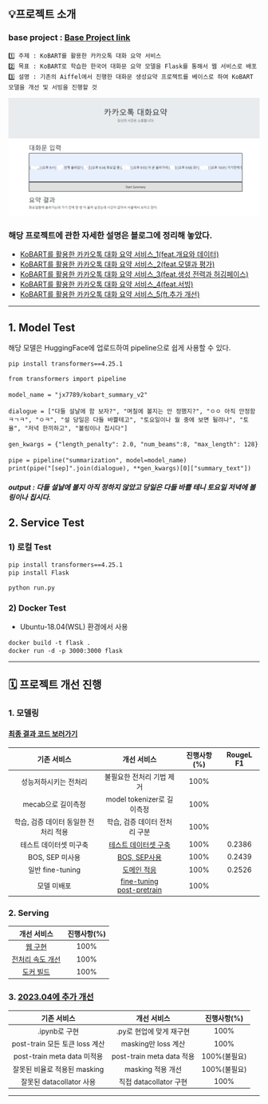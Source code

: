 
## 💡프로젝트 소개
###  base project : [Base Project link](https://github.com/AIFFEL-NLP-PROJECT/Aiffelthon)
```
1️⃣ 주제 : KoBART를 활용한 카카오톡 대화 요약 서비스
2️⃣ 목표 : KoBART로 학습한 한국어 대화문 요약 모델을 Flask를 통해서 웹 서비스로 배포
3️⃣ 설명 : 기존의 Aiffel에서 진행한 대화문 생성요약 프로젝트를 베이스로 하여 KoBART 모델을 개선 및 서빙을 진행할 것 
```

<img src="img/result_v1.png"/>

### 해당 프로젝트에 관한 자세한 설명은 블로그에 정리해 놓았다.<br>
- [KoBART를 활용한 카카오톡 대화 요약 서비스_1(feat.개요와 데이터)](https://velog.io/@jx7789/%EC%B9%B4%EC%B9%B4%EC%98%A4%ED%86%A1-%EB%8C%80%ED%99%94-%EC%9A%94%EC%95%BD-%EC%84%9C%EB%B9%84%EC%8A%A4-pepkrzfe)<br>
- [KoBART를 활용한 카카오톡 대화 요약 서비스_2(feat.모델과 평가)](https://velog.io/@jx7789/KoBART%EB%A5%BC-%ED%95%A0%EC%9A%A9%ED%95%9C-%EC%B9%B4%EC%B9%B4%EC%98%A4%ED%86%A1-%EB%8C%80%ED%99%94-%EC%9A%94%EC%95%BD-%EC%84%9C%EB%B9%84%EC%8A%A42feat.%EB%AA%A8%EB%8D%B8%EA%B3%BC-%ED%8F%89%EA%B0%80)
- [KoBART를 활용한 카카오톡 대화 요약 서비스_3(feat.생성 전력과 허깅페이스)](https://velog.io/@jx7789/KoBART%EB%A5%BC-%ED%99%9C%EC%9A%A9%ED%95%9C-%EC%B9%B4%EC%B9%B4%EC%98%A4%ED%86%A1-%EB%8C%80%ED%99%94-%EC%9A%94%EC%95%BD-%EC%84%9C%EB%B9%84%EC%8A%A43feat.%EC%83%9D%EC%84%B1-%EC%A0%84%EB%A0%A5%EA%B3%BC-%ED%97%88%EA%B9%85%ED%8E%98%EC%9D%B4%EC%8A%A4)
- [KoBART를 활용한 카카오톡 대화 요약 서비스_4(feat.서빙)](https://velog.io/@jx7789/KoBART%EB%A5%BC-%ED%99%9C%EC%9A%A9%ED%95%9C-%EC%B9%B4%EC%B9%B4%EC%98%A4%ED%86%A1-%EB%8C%80%ED%99%94-%EC%9A%94%EC%95%BD-%EC%84%9C%EB%B9%84%EC%8A%A44feat.%EC%84%9C%EB%B9%99)
- [KoBART를 활용한 카카오톡 대화 요약 서비스_5(ft.추가 개선)](https://velog.io/@jx7789/KoBART%EB%A5%BC-%ED%99%9C%EC%9A%A9%ED%95%9C-%EC%B9%B4%EC%B9%B4%EC%98%A4%ED%86%A1-%EB%8C%80%ED%99%94-%EC%9A%94%EC%95%BD-%EC%84%9C%EB%B9%84%EC%8A%A45ft.%EC%B6%94%EA%B0%80-%EA%B0%9C%EC%84%A0)

---
## 1. Model Test
해당 모델은 HuggingFace에 업로드하여 pipeline으로 쉽게 사용할 수 있다.
```
pip install transformers==4.25.1
```
```
from transformers import pipeline

model_name = "jx7789/kobart_summary_v2"

dialogue = ["다들 설날에 함 보자?", "며칠에 볼지는 안 정했지?", "ㅇㅇ 아직 안정함ㅋㄱㅋ", "ㅇㅋ", "설 당일은 다들 바쁠테고", "토요일이나 월 중에 보면 될려나", "토욜", "저녁 한끼하고", "볼링이나 칩시다"]

gen_kwargs = {"length_penalty": 2.0, "num_beams":8, "max_length": 128}

pipe = pipeline("summarization", model=model_name)
print(pipe("[sep]".join(dialogue), **gen_kwargs)[0]["summary_text"])
```
##### output : 다들 설날에 볼지 아직 정하지 않았고 당일은 다들 바쁠 테니 토요일 저녁에 볼링이나 칩시다.

## 2. Service Test
### 1) 로컬 Test
```
pip install transformers==4.25.1
pip install Flask 
```
```
python run.py
```
### 2) Docker Test
- Ubuntu-18.04(WSL) 환경에서 사용
```
docker build -t flask .
docker run -d -p 3000:3000 flask
```

---
## 🗓️ 프로젝트 개선 진행
### 1. 모델링
#### [최종 결과 코드 보러가기](https://github.com/jx-dohwan/KoBART_generation_summary_service/blob/main/make_models/kobart_summary_v3.py)
|기존 서비스|개선 서비스|진행사항(%)|RougeL F1|
|:---------:|:----------:|:------:|:------:|
|성능저하시키는 전처리|불필요한 전처리 기법 제거|100%||
|mecab으로 길이측정|model tokenizer로 길이측정|100%||
|학습, 검증 데이터 동일한 전처리 적용|학습, 검증 데이터 전처리 구분|100%||
|테스트 데이터셋 미구축|[테스트 데이터셋 구축](https://github.com/jx-dohwan/KoBART_generation_summary_service/blob/main/make_models/kobart_summary.ipynb)|100%|0.2386|
|BOS, SEP 미사용|[BOS, SEP사용](https://github.com/jx-dohwan/KoBART_generation_summary_service/blob/main/make_models/KoBART_Summary_v2.ipynb)|100%|0.2439|
|일반 fine-tuning|[도메인 적응](https://github.com/jx-dohwan/KoBART_generation_summary_service/blob/main/make_models/domain_adaptation.py)|100%|0.2526|
|모델 미배포|[fine-tuning](https://huggingface.co/jx7789/kobart_summary_v3)<br>[post-pretrain](https://huggingface.co/jx7789/kobart_post_pratrain)|100%|||

### 2. Serving
개선 서비스|진행사항(%)|
|:----------:|:------:|
|[웹 구현](https://github.com/jx-dohwan/KoBART_generation_summary_service/tree/main/Serving)|100%|
|[전처리 속도 개선](https://github.com/jx-dohwan/KoBART_generation_summary_service/blob/main/Serving/preprocessor.py)|100%|
|[도커 빌드](https://github.com/jx-dohwan/KoBART_generation_summary_service/blob/main/Serving/Dockerfile)|100%|

### 3. [2023.04에 추가 개선](https://github.com/jx-dohwan/KoBART_generation_summary_service/tree/main/Script_code) 
|기존 서비스|개선 서비스|진행사항(%)|
|:---------:|:----------:|:------:|
|.ipynb로 구현|.py로 현업에 맞게 재구현|100%|
|post-train 모든 토큰 loss 계산|masking만 loss 계산|100%|
|post-train meta data 미적용|post-train meta data 적용|100%(불필요)|
|잘못된 비율로 적용된 masking|masking 적용 개선|100%(불필요)|
|잘못된 datacollator 사용|직접 datacollator 구현|100%|
---
